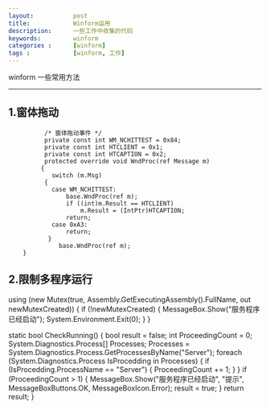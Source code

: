 ```yaml
---
layout:           post
title:            Winform运用
description:      一些工作中收集的代码
keywords:         winform
categories :      [winform]
tags :            [winform, 工作]
---
```


winform 一些常用方法

------------------------
## 1.窗体拖动
              /* 窗体拖动事件 */
              private const int WM_NCHITTEST = 0x84;
              private const int HTCLIENT = 0x1;
              private const int HTCAPTION = 0x2;
              protected override void WndProc(ref Message m)
             {
                switch (m.Msg)
              {
                case WM_NCHITTEST:
                    base.WndProc(ref m);
                    if ((int)m.Result == HTCLIENT)
                        m.Result = (IntPtr)HTCAPTION;
                    return;
                case 0xA3:
                    return;
               }
                  base.WndProc(ref m);
        }
        
## 2.限制多程序运行
 using (new Mutex(true, Assembly.GetExecutingAssembly().FullName, out newMutexCreated))
                {
                    if (!newMutexCreated)
                    {
                        MessageBox.Show("服务程序已经启动");
                        System.Environment.Exit(0);
                    }
                }
                
   static bool CheckRunning()
        {
            bool result = false;
            int ProceedingCount = 0;
            System.Diagnostics.Process[] Processes;
            Processes = System.Diagnostics.Process.GetProcessesByName("Server"); foreach (System.Diagnostics.Process IsProcedding in Processes)
            {
                if (IsProcedding.ProcessName == "Server")
                {
                    ProceedingCount += 1;
                }
            }
            if (ProceedingCount > 1)
            {
                MessageBox.Show("服务程序已经启动", "提示", MessageBoxButtons.OK, MessageBoxIcon.Error);
                result = true;
            }
            return result;
        }
               



